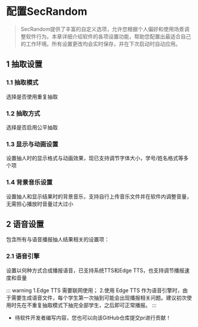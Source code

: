 # 配置SecRandom

<ArticleMetadata />

> SecRandom提供了丰富的自定义选项，允许您根据个人偏好和使用场景调整软件行为。本章详细介绍软件的各项设置功能，帮助您配置出最适合自己的工作环境。所有设置更改均会实时保存，并在下次启动时自动应用。

## 1 抽取设置
### 1.1 抽取模式
选择是否使用重复抽取

### 1.2 抽取方式
选择是否启用公平抽取

### 1.3 显示与动画设置
设置抽人时的显示格式与动画效果，现已支持调节字体大小，学号/姓名格式等多个项

### 1.4 背景音乐设置
设置抽人和显示结果时的背景音乐，支持自行上传音乐文件并在软件内调整音量，无需担心播放时音量过大过小

## 2 语音设置
包含所有与语音播报抽人结果相关的设置项：

### 2.1 语音引擎
设置以何种方式合成播报语音，已支持系统TTS和Edge TTS，也支持调节播报速度和音量

::: warning
1.Edge TTS 需要联网使用；
2.使用 Edge TTS 作为语音引擎时，由于需要生成语音文件，每个学生第一次抽到可能会出现播报相关问题。建议初次使用时先在不重复抽取模式下抽完全部学生，之后即可正常播报。
:::

- 待软件开发者编写内容，您也可以向该GitHub仓库提交pr进行贡献！
